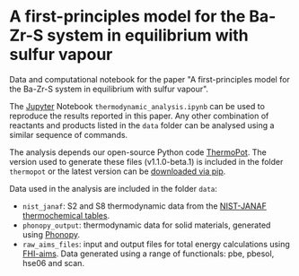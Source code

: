 # A first-principles model for the Ba-Zr-S system in equilibrium with sulfur vapour

Data and computational notebook for the paper "A first-principles model for the Ba-Zr-S system in equilibrium with sulfur vapour".

The [Jupyter](https://jupyter.org/) Notebook `thermodynamic_analysis.ipynb` can be used to reproduce the results reported in this paper. 
Any other combination of reactants and products listed in the `data` folder can be analysed using a similar sequence of commands.

The analysis depends our open-source Python code [ThermoPot](https://github.com/NU-CEM/ThermoPot). The version used to generate these files (v1.1.0-beta.1) is included in the folder `thermopot` or the latest version can be [downloaded via pip](https://nu-cem.github.io/ThermoPot/installation/).

Data used in the analysis are included in the folder `data`:

  - `nist_janaf`: S2 and S8 thermodynamic data from the [NIST-JANAF thermochemical tables](https://janaf.nist.gov/).
  - `phonopy_output`: thermodynamic data for solid materials, generated using [Phonopy](https://phonopy.github.io/phonopy/).
  - `raw_aims_files`: input and output files for total energy calculations using [FHI-aims](https://fhi-aims.org/). Data generated using a range of functionals: pbe, pbesol, hse06 and scan.


